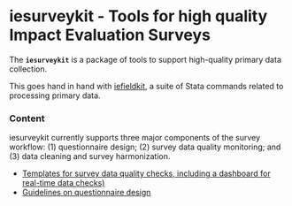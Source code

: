 # iesurveykit - Tools for high quality Impact Evaluation Surveys

The **`iesurveykit`**  is a package of tools to support high-quality primary data collection.

This goes hand in hand with [iefieldkit](https://github.com/worldbank/iefieldkit), a suite of Stata commands related to processing primary data. 

### Content
iesurveykit currently supports three major components of the survey workflow: (1) questionnaire design; (2) survey data quality monitoring; and (3) data cleaning and survey harmonization.
* [Templates for survey data quality checks, including a dashboard for real-time data checks)](https://github.com/dime-worldbank/iesurveykit/tree/initial-update/Survey%20Checks)
* [Guidelines on questionnaire design](https://github.com/dime-worldbank/iesurveykit/tree/initial-update/Survey%20Form%20Design)

